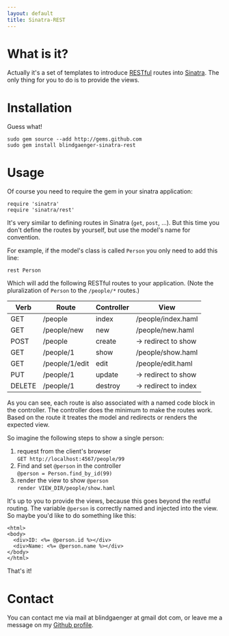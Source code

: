 ```yaml
---
layout: default
title: Sinatra-REST
---
```


# What is it?

Actually it's a set of templates to introduce [RESTful](http://en.wikipedia.org/wiki/Representational_State_Transfer) 
routes into [Sinatra](http://www.sinatrarb.com/). The only thing for you to do is to provide the views.


# Installation

Guess what!

    sudo gem source --add http://gems.github.com
    sudo gem install blindgaenger-sinatra-rest


# Usage

Of course you need to require the gem in your sinatra application:

    require 'sinatra'
    require 'sinatra/rest'

It's very similar to defining routes in Sinatra (`get`, `post`, ...). But this 
time you don't define the routes by yourself, but use the model's name for 
convention.

For example, if the model's class is called `Person` you only need to add this 
line:

    rest Person

Which will add the following RESTful routes to your application. (Note the 
pluralization of `Person` to the `/people/*` routes.)

<table>
  <thead>
    <tr>
      <th>Verb</th>
      <th>Route</th>        
      <th>Controller</th>
      <th>View</th>
    </tr>
  </thead>
  <tbody>
    <tr>
      <td>GET</td>
      <td>/people</td>
      <td>index</td>
      <td>/people/index.haml</td>
    </tr>
    <tr>
      <td>GET</td>
      <td>/people/new</td>
      <td>new</td>
      <td>/people/new.haml</td>
    </tr>
    <tr>
      <td>POST</td>
      <td>/people</td>
      <td>create</td>
      <td>&rarr; redirect to show</td>
    </tr>
    <tr>
      <td>GET</td>
      <td>/people/1</td>
      <td>show</td>
      <td>/people/show.haml</td>
    </tr>
    <tr>
      <td>GET</td>
      <td>/people/1/edit</td>
      <td>edit</td>
      <td>/people/edit.haml</td>
    </tr>
    <tr>
      <td>PUT</td>
      <td>/people/1</td>
      <td>update</td>
      <td>&rarr; redirect to show</td>
    </tr>
    <tr>
      <td>DELETE</td>
      <td>/people/1</td>
      <td>destroy</td>
      <td>&rarr; redirect to index</td>
    </tr>
  </tbody>
</table>

As you can see, each route is also associated with a named code block in the 
controller. The controller does the minimum to make the routes work. Based on 
the route it treates the model and redirects or renders the expected view.

So imagine the following steps to show a single person:

1. request from the client's browser<br/>
   `GET http://localhost:4567/people/99`
2. Find and set `@person` in the controller<br/>
   `@person = Person.find_by_id(99)`
3. render the view to show `@person`<br/>
   `render VIEW_DIR/people/show.haml`

It's up to you to provide the views, because this goes beyond the restful 
routing. The variable `@person` is correctly named and injected into the view. 
So maybe you'd like to do something like this:

    <html>
    <body>
      <div>ID: <%= @person.id %></div>
      <div>Name: <%= @person.name %></div>
    </body>
    </html>

That's it!


# Contact

You can contact me via mail at blindgaenger at gmail dot com, or leave me a 
message on my [Github profile](http://github.com/blindgaenger).



